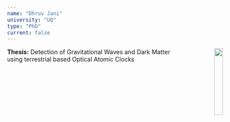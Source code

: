 ```yaml
---
name: "Dhruv Jani"
university: "UQ"
type: "PhD"
current: false
---
```


<div align="right" width="20%" style="border-style:transparent; border-width:250px;">
  <img align="right" width="20%" src="{{site.baseurl}}/images/404.jpg">
</div>

**Thesis:** Detection of Gravitational Waves and Dark Matter using terrestrial based Optical Atomic Clocks
